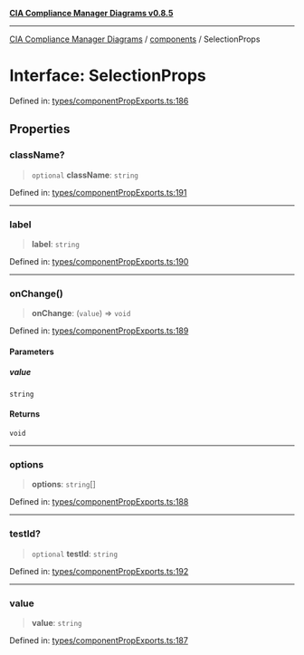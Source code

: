 [**CIA Compliance Manager Diagrams v0.8.5**](../../README.md)

***

[CIA Compliance Manager Diagrams](../../modules.md) / [components](../README.md) / SelectionProps

# Interface: SelectionProps

Defined in: [types/componentPropExports.ts:186](https://github.com/Hack23/cia-compliance-manager/blob/4f2006283e1cd56feb8daea1f810b2bc8c1b1d1b/src/types/componentPropExports.ts#L186)

## Properties

### className?

> `optional` **className**: `string`

Defined in: [types/componentPropExports.ts:191](https://github.com/Hack23/cia-compliance-manager/blob/4f2006283e1cd56feb8daea1f810b2bc8c1b1d1b/src/types/componentPropExports.ts#L191)

***

### label

> **label**: `string`

Defined in: [types/componentPropExports.ts:190](https://github.com/Hack23/cia-compliance-manager/blob/4f2006283e1cd56feb8daea1f810b2bc8c1b1d1b/src/types/componentPropExports.ts#L190)

***

### onChange()

> **onChange**: (`value`) => `void`

Defined in: [types/componentPropExports.ts:189](https://github.com/Hack23/cia-compliance-manager/blob/4f2006283e1cd56feb8daea1f810b2bc8c1b1d1b/src/types/componentPropExports.ts#L189)

#### Parameters

##### value

`string`

#### Returns

`void`

***

### options

> **options**: `string`[]

Defined in: [types/componentPropExports.ts:188](https://github.com/Hack23/cia-compliance-manager/blob/4f2006283e1cd56feb8daea1f810b2bc8c1b1d1b/src/types/componentPropExports.ts#L188)

***

### testId?

> `optional` **testId**: `string`

Defined in: [types/componentPropExports.ts:192](https://github.com/Hack23/cia-compliance-manager/blob/4f2006283e1cd56feb8daea1f810b2bc8c1b1d1b/src/types/componentPropExports.ts#L192)

***

### value

> **value**: `string`

Defined in: [types/componentPropExports.ts:187](https://github.com/Hack23/cia-compliance-manager/blob/4f2006283e1cd56feb8daea1f810b2bc8c1b1d1b/src/types/componentPropExports.ts#L187)
